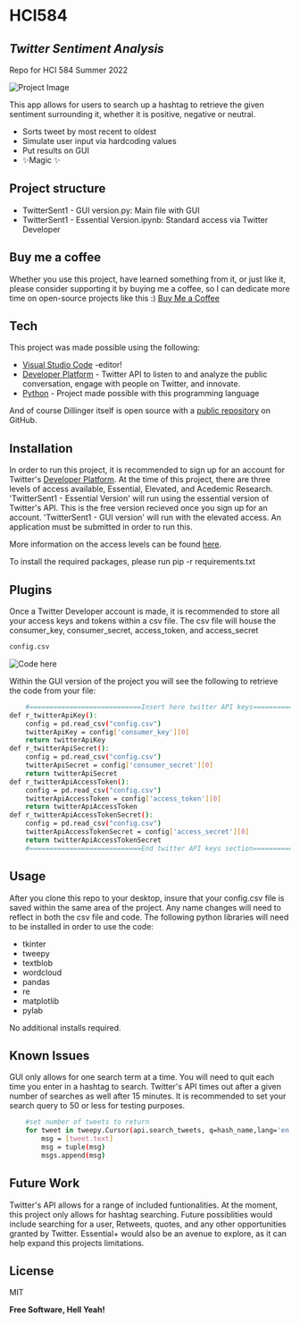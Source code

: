 # HCI584
## _Twitter Sentiment Analysis_
Repo for HCI 584 Summer 2022

![Project Image](/images/project.PNG)

This app allows for users to search up a hashtag to retrieve the given sentiment surrounding it, whether it is positive, negative or neutral. 

- Sorts tweet by most recent to oldest
- Simulate user input via hardcoding values
- Put results on GUI
- ✨Magic ✨

## Project structure

- TwitterSent1 - GUI version.py: Main file with GUI
- TwitterSent1 - Essential Version.ipynb: Standard access via Twitter Developer

## Buy me a coffee
Whether you use this project, have learned something from it, or just like it, please consider supporting it by buying me a coffee, so I can dedicate more time on open-source projects like this :)
[Buy Me a Coffee](https://www.buymeacoffee.com/almagueris9)

## Tech

This project was made possible using the following:

- [Visual Studio Code](https://code.visualstudio.com/) -editor!
- [Developer Platform](https://developer.twitter.com/en) - Twitter API to listen to and analyze the public conversation, engage with people on Twitter, and innovate.
- [Python](https://www.python.org/) - Project made possible with this programming language

And of course Dillinger itself is open source with a [public repository][dill] on GitHub.

## Installation

In order to run this project, it is recommended to sign up for an account for Twitter's [Developer Platform](https://developer.twitter.com/en). At the time of this project, there are three levels of access available, Essential, Elevated, and Acedemic Research. 'TwitterSent1 - Essential Version' will run using the essential version of Twitter's API. This is the free version recieved once you sign up for an account. 'TwitterSent1 - GUI version' will run with the elevated access. An application must be submitted in order to run this. 

More information on the access levels can be found [here](https://developer.twitter.com/en/docs/twitter-api/getting-started/about-twitter-api).

To install the required packages, please run pip -r requirements.txt

## Plugins

Once a Twitter Developer account is made, it is recommended to store all your access keys and tokens within a csv file.
The csv file will house the consumer_key, consumer_secret, access_token, and access_secret

```sh
config.csv
```
![Code here](/images/config.PNG)

Within the GUI version of the project you will see the following to retrieve the code from your file:
```sh
    #============================Insert here twitter API keys===========================
def r_twitterApiKey():
    config = pd.read_csv("config.csv")
    twitterApiKey = config['consumer_key'][0]
    return twitterApiKey
def r_twitterApiSecret():
    config = pd.read_csv("config.csv")
    twitterApiSecret = config['consumer_secret'][0]
    return twitterApiSecret
def r_twitterApiAccessToken():
    config = pd.read_csv("config.csv")
    twitterApiAccessToken = config['access_token'][0]
    return twitterApiAccessToken
def r_twitterApiAccessTokenSecret():
    config = pd.read_csv("config.csv")
    twitterApiAccessTokenSecret = config['access_secret'][0]
    return twitterApiAccessTokenSecret
    #============================End twitter API keys section===========================
```

## Usage

After you clone this repo to your desktop, insure that your config.csv file is saved within the same area of the project. Any name changes will need to reflect in both the csv file and code. The following python libraries will need to be installed in order to use the code:

- tkinter
- tweepy
- textblob
- wordcloud
- pandas
- re
- matplotlib
- pylab

No additional installs required. 

## Known Issues

GUI only allows for one search term at a time. You will need to quit each time you enter in a hashtag to search. 
Twitter's API times out after a given number of searches as well after 15 minutes. It is recommended to set your search query to 50 or less for testing purposes. 
```sh
    #set number of tweets to return
    for tweet in tweepy.Cursor(api.search_tweets, q=hash_name,lang='en').items(500):
        msg = [tweet.text] 
        msg = tuple(msg)                    
        msgs.append(msg)
```
## Future Work
Twitter's API allows for a range of included funtionalities. At the moment, this project only allows for hashtag searching. Future possiblities would include searching for a user, Retweets, quotes, and any other opportunities granted by Twitter. 
Essential+ would also be an avenue to explore, as it can help expand this projects limitations.

## License

MIT

**Free Software, Hell Yeah!**

[//]: # (These are reference links used in the body of this note and get stripped out when the markdown processor does its job. There is no need to format nicely because it shouldn't be seen. Thanks SO - http://stackoverflow.com/questions/4823468/store-comments-in-markdown-syntax)

   [dill]: <https://github.com/joemccann/dillinger>
   [git-repo-url]: <https://github.com/joemccann/dillinger.git>
   [john gruber]: <http://daringfireball.net>
   [df1]: <http://daringfireball.net/projects/markdown/>
   [markdown-it]: <https://github.com/markdown-it/markdown-it>
   [Ace Editor]: <http://ace.ajax.org>
   [node.js]: <http://nodejs.org>
   [Twitter Bootstrap]: <http://twitter.github.com/bootstrap/>
   [jQuery]: <http://jquery.com>
   [@tjholowaychuk]: <http://twitter.com/tjholowaychuk>
   [express]: <http://expressjs.com>
   [AngularJS]: <http://angularjs.org>
   [Gulp]: <http://gulpjs.com>

   [PlDb]: <https://github.com/joemccann/dillinger/tree/master/plugins/dropbox/README.md>
   [PlGh]: <https://github.com/joemccann/dillinger/tree/master/plugins/github/README.md>
   [PlGd]: <https://github.com/joemccann/dillinger/tree/master/plugins/googledrive/README.md>
   [PlOd]: <https://github.com/joemccann/dillinger/tree/master/plugins/onedrive/README.md>
   [PlMe]: <https://github.com/joemccann/dillinger/tree/master/plugins/medium/README.md>
   [PlGa]: <https://github.com/RahulHP/dillinger/blob/master/plugins/googleanalytics/README.md>
